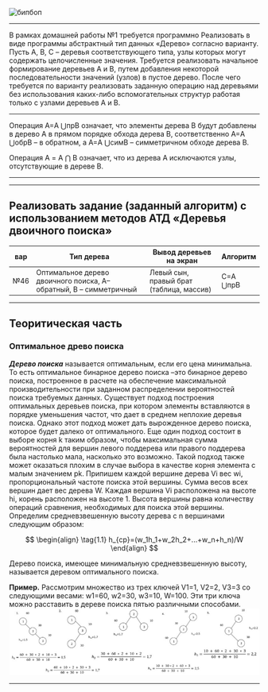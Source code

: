 ![бипбоп](https://media.tenor.com/A44ug7s67TEAAAAC/food-noodles.gif) 

---


В рамках домашней работы №1 требуется программно Реализовать в виде программы абстрактный тип данных «Дерево» согласно варианту. 
Пусть А, В, С – деревья соответствующего типа, узлы которых могут содержать целочисленные значения.
Требуется реализовать начальное формирование деревьев А и В, путем добавления некоторой последовательности значений (узлов) в пустое дерево.
После чего требуется по варианту реализовать заданную операцию над деревьями без использования каких-либо вспомогательных структур работая только с узлами деревьев А и В. 

---
Операция А=A ⋃прB означает, что элементы дерева В будут добавлены в дерево А в прямом порядке обхода дерева В, соответственно А=A ⋃обрB  – в обратном, а А=A ⋃симB  – симметричном обходе дерева В.

Операция А = A ⋂ B означает, что из дерева А исключаются узлы, отсутствующие в дереве В.

---


---

Реализовать задание (заданный алгоритм) с использованием методов АТД «Деревья двоичного поиска» 
---

| вар | Тип дерева| Вывод деревьев на экран | Алгоритм |
| --- | --- | --- | --- |
| №46 | Оптимальное дерево двоичного поиска, А–обратный, В – симметричный | Левый сын, правый брат (таблица, массив) | С=A ⋃прB |
---
## Теоритическая часть
### Оптимальное древо поиска
***Дерево поиска*** называется оптимальным, если его цена минимальна. То есть оптимальное бинарное дерево поиска –это бинарное дерево поиска, построенное в расчете на обеспечение максимальной производительности при заданном распределении вероятностей поиска требуемых данных.
Существует подход построения оптимальных деревьев поиска, при котором элементы вставляются в порядке уменьшения частот, что дает в среднем неплохие деревья поиска. Однако этот подход может дать вырожденное дерево поиска, которое будет далеко от оптимального. Еще один подход состоит в выборе корня k таким образом, чтобы максимальная сумма вероятностей для вершин левого поддерева или правого поддерева была настолько мала, насколько это возможно. Такой подход также может оказаться плохим в случае выбора в качестве корня элемента с малым значением pk. 
Припишем каждой вершине дерева Vi вес wi, 
пропорциональный частоте поиска этой вершины. Сумма 
весов всех вершин дает вес дерева W. Каждая вершина Vi расположена на высоте hi, корень расположен на высоте 1. 
Высота вершины равна количеству операций сравнения, необходимых для поиска этой вершины. Определим средневзвешенную высоту дерева с n вершинами следующим образом:

$$
\begin{align}
  \tag{1.1}
  h_{ср}=(w_1h_1+w_2h_2+...+w_n+h_n)/W
\end{align}
$$

Дерево поиска, имеющее минимальную средневзвешенную высоту, называется деревом оптимального поиска.

**Пример.** Рассмотрим множество из трех ключей V1=1, V2=2, V3=3 со следующими весами: w1=60, w2=30, w3=10, W=100. Эти три ключа можно расставить в дереве поиска пятью различными способами.
![Пример](https://github.com/sl4sh73r/programming_technologies_and_methods/blob/main/прак%203/OBST_BE_LIKE.jpg) 

---
